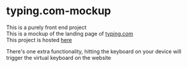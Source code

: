 # typing.com-mockup

This is a purely front end project  
This is a mockup of the landing page of [typing.com](https://www.typing.com/)  
This project is hosted [here](https://typing-com.glitch.me/)  

There's one extra functionality, hitting the keyboard on your device will trigger the virtual keyboard on the website 

